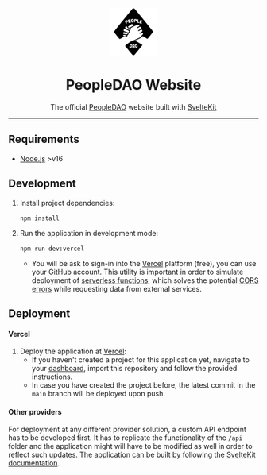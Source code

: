 <p align="center">
  <a href="https://people-dao.com" target="_blank"><img height="96" src="static/assets/icons/daos/people-dao.svg" alt="PeopleDAO logo" /></a>
</p>
<h1 align="center">
  PeopleDAO Website
</h1>

<p align="center">
The official <a href="https://people-dao.com" target="_blank">PeopleDAO</a> website built with <a href="https://kit.svelte.dev/" target="_blank">SvelteKit</a>
</p>

<hr />

## Requirements

- [Node.js](https://nodejs.org/en/) >v16

## Development

1. Install project dependencies:
   ```
   npm install
   ```
2. Run the application in development mode:
   ```
   npm run dev:vercel
   ```
   - You will be ask to sign-in into the [Vercel](https://vercel.com) platform (free), you can use your GitHub account. This utility is important in order to simulate deployment of [serverless functions](https://vercel.com/docs/concepts/functions/serverless-functions), which solves the potential [CORS errors](https://developer.mozilla.org/en-US/docs/Web/HTTP/CORS/Errors) while requesting data from external services.

## Deployment

#### Vercel

1. Deploy the application at [Vercel](https://vercel.com):
   - If you haven't created a project for this application yet, navigate to your [dashboard](https://vercel.com/dashboard), import this repository and follow the provided instructions.
   - In case you have created the project before, the latest commit in the `main` branch will be deployed upon push.

#### Other providers

For deployment at any different provider solution, a custom API endpoint has to be developed first. It has to replicate the functionality of the `/api` folder and the application might will have to be modified as well in order to reflect such updates. The application can be built by following the [SvelteKit documentation](https://kit.svelte.dev/docs/cli#svelte-kit-build).
